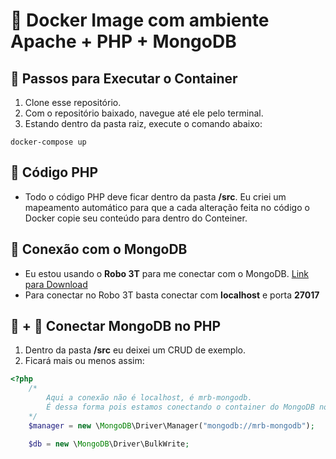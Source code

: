 # :whale: Docker Image com ambiente Apache + PHP + MongoDB

## :wrench: Passos para Executar o Container
1. Clone esse repositório.
2. Com o repositório baixado, navegue até ele pelo terminal.
3. Estando dentro da pasta raiz, execute o comando abaixo:
```docker
docker-compose up
```

## :elephant: Código PHP
* Todo o código PHP deve ficar dentro da pasta **/src**. Eu criei um mapeamento automático para que a cada alteração feita no código o Docker copie seu conteúdo para dentro do Conteiner.

## :fallen_leaf: Conexão com o MongoDB
* Eu estou usando o **Robo 3T** para me conectar com o MongoDB. [Link para Download](https://robomongo.org/)
* Para conectar no Robo 3T basta conectar com **localhost** e porta **27017**

## :fallen_leaf: + :elephant: Conectar MongoDB no PHP
1. Dentro da pasta **/src** eu deixei um CRUD de exemplo.
2. Ficará mais ou menos assim:
```php
<?php
    /* 
        Aqui a conexão não é localhost, é mrb-mongodb. 
        É dessa forma pois estamos conectando o container do MongoDB no container do PHP.
    */
    $manager = new \MongoDB\Driver\Manager("mongodb://mrb-mongodb");

    $db = new \MongoDB\Driver\BulkWrite;
```

